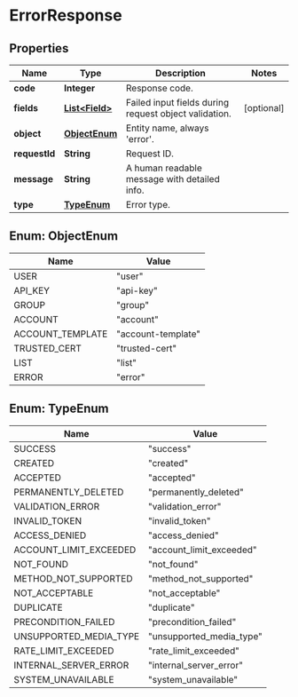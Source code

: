 
# ErrorResponse

## Properties
Name | Type | Description | Notes
------------ | ------------- | ------------- | -------------
**code** | **Integer** | Response code. | 
**fields** | [**List&lt;Field&gt;**](Field.md) | Failed input fields during request object validation. |  [optional]
**object** | [**ObjectEnum**](#ObjectEnum) | Entity name, always &#39;error&#39;. | 
**requestId** | **String** | Request ID. | 
**message** | **String** | A human readable message with detailed info. | 
**type** | [**TypeEnum**](#TypeEnum) | Error type. | 


<a name="ObjectEnum"></a>
## Enum: ObjectEnum
Name | Value
---- | -----
USER | &quot;user&quot;
API_KEY | &quot;api-key&quot;
GROUP | &quot;group&quot;
ACCOUNT | &quot;account&quot;
ACCOUNT_TEMPLATE | &quot;account-template&quot;
TRUSTED_CERT | &quot;trusted-cert&quot;
LIST | &quot;list&quot;
ERROR | &quot;error&quot;


<a name="TypeEnum"></a>
## Enum: TypeEnum
Name | Value
---- | -----
SUCCESS | &quot;success&quot;
CREATED | &quot;created&quot;
ACCEPTED | &quot;accepted&quot;
PERMANENTLY_DELETED | &quot;permanently_deleted&quot;
VALIDATION_ERROR | &quot;validation_error&quot;
INVALID_TOKEN | &quot;invalid_token&quot;
ACCESS_DENIED | &quot;access_denied&quot;
ACCOUNT_LIMIT_EXCEEDED | &quot;account_limit_exceeded&quot;
NOT_FOUND | &quot;not_found&quot;
METHOD_NOT_SUPPORTED | &quot;method_not_supported&quot;
NOT_ACCEPTABLE | &quot;not_acceptable&quot;
DUPLICATE | &quot;duplicate&quot;
PRECONDITION_FAILED | &quot;precondition_failed&quot;
UNSUPPORTED_MEDIA_TYPE | &quot;unsupported_media_type&quot;
RATE_LIMIT_EXCEEDED | &quot;rate_limit_exceeded&quot;
INTERNAL_SERVER_ERROR | &quot;internal_server_error&quot;
SYSTEM_UNAVAILABLE | &quot;system_unavailable&quot;



